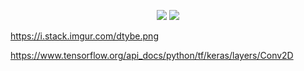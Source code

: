 


<p align=center>
<img src="https://miro.medium.com/max/700/1*bD_DMBtKwveuzIkQTwjKQQ.png"> </img>
<img src="https://miro.medium.com/max/700/1*vXBvV_Unz3JAxytc5iSeoQ.png"> </img>
<p>


https://i.stack.imgur.com/dtybe.png

https://www.tensorflow.org/api_docs/python/tf/keras/layers/Conv2D
